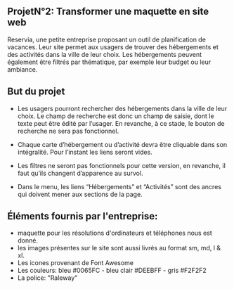 ## ProjetN°2: Transformer une maquette en site web
Reservia, une petite entreprise proposant un outil de planification de vacances. Leur site permet aux usagers
de trouver des hébergements et des activités dans la ville de leur choix. Les hébergements
peuvent également être filtrés par thématique, par exemple leur budget ou leur ambiance.

## But du projet 
* Les usagers pourront rechercher des hébergements dans la ville de leur choix. Le champ de recherche est donc un champ de saisie, dont le texte peut être édité par l’usager. En revanche, à ce stade, le bouton de recherche ne sera pas fonctionnel.

* Chaque carte d’hébergement ou d’activité devra être cliquable dans son intégralité. Pour l’instant les liens seront vides.

* Les filtres ne seront pas fonctionnels pour cette version, en revanche, il faut qu’ils changent d’apparence au survol.

* Dans le menu, les liens “Hébergements” et “Activités” sont des ancres qui doivent mener aux sections de la page.


## Éléments fournis par l'entreprise:
* maquette pour les résolutions d'ordinateurs et téléphones nous est donné.
* les images présentes sur le site sont aussi livrés au format sm, md, l & xl.
* Les icones provenant de Font Awesome
* Les couleurs: bleu #0065FC - bleu clair #DEEBFF - gris #F2F2F2
* La police: "Raleway"
